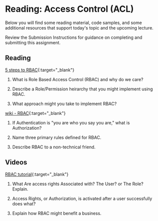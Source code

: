 # Reading: Access Control (ACL)

Below you will find some reading material, code samples, and some additional resources that support today's topic and the upcoming lecture.

Review the Submission Instructions for guidance on completing and submitting this assignment.

## Reading

[5 steps to RBAC](https://www.csoonline.com/article/3060780/security/5-steps-to-simple-role-based-access-control.html){:target="_blank"}

1. What is Role Based Access Control (RBAC) and why do we care?

1. Describe a Role/Permission heirarchy that you might implement using RBAC.

1. What approach might you take to implement RBAC?

[wiki - RBAC](https://en.wikipedia.org/wiki/Role-based_access_control){:target="_blank"}

1. If Authentication is "you are who you say you are," what is Authorization?

1.  Name three primary rules defined for RBAC.

1. Describe RBAC to a non-technical friend.

## Videos

[RBAC tutorial](https://www.youtube.com/watch?v=C4NP8Eon3cA){:target="_blank"}

1. What Are access rights Associated with?  The User? or The Role? Explain.

1. Access Rights, or Authorization, is activated after a user successfully does what?

1. Explain how RBAC might benefit a business.

<!-- Mix it up! Create the questions with pointed answers, fill in the blank, or opinion/open ended -->
